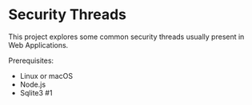 # Security Threads

This project explores some common security threads usually present in Web Applications.

Prerequisites:
- Linux or macOS
- Node.js
- Sqlite3
#1